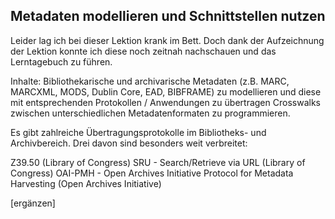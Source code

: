 ## Metadaten modellieren und Schnittstellen nutzen

Leider lag ich bei dieser Lektion krank im Bett. Doch dank der Aufzeichnung der Lektion konnte ich diese noch zeitnah nachschauen und das Lerntagebuch zu führen.

Inhalte:
Bibliothekarische und archivarische Metadaten (z.B. MARC, MARCXML, MODS, Dublin Core, EAD, BIBFRAME) zu modellieren und diese mit entsprechenden Protokollen / Anwendungen zu übertragen
Crosswalks zwischen unterschiedlichen Metadatenformaten zu programmieren.

Es gibt zahlreiche Übertragungsprotokolle im Bibliotheks- und Archivbereich. Drei davon sind besonders weit verbreitet:

Z39.50 (Library of Congress)
SRU - Search/Retrieve via URL (Library of Congress)
OAI-PMH - Open Archives Initiative Protocol for Metadata Harvesting (Open Archives Initiative)

[ergänzen]
